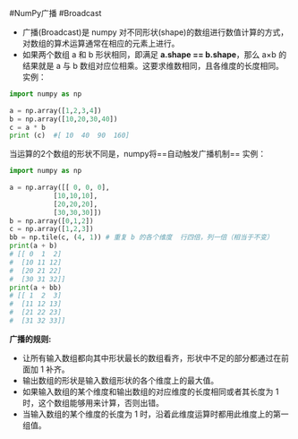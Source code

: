 #NumPy广播 #Broadcast
- 广播(Broadcast)是 numpy 对不同形状(shape)的数组进行数值计算的方式， 对数组的算术运算通常在相应的元素上进行。
- 如果两个数组 a 和 b 形状相同，即满足 **a.shape == b.shape**，那么 a×b 的结果就是 a 与 b 数组对应位相乘。这要求维数相同，且各维度的长度相同。
实例：
```python
import numpy as np 
 
a = np.array([1,2,3,4]) 
b = np.array([10,20,30,40]) 
c = a * b 
print (c)  #[ 10  40  90  160]
```

当运算的2个数组的形状不同是，numpy将==自动触发广播机制==
实例：
```python
import numpy as np 
 
a = np.array([[ 0, 0, 0],
           [10,10,10],
           [20,20,20],
           [30,30,30]])
b = np.array([0,1,2])
c = np.array([1,2,3])
bb = np.tile(c, (4, 1)) # 重复 b 的各个维度  行四倍，列一倍（相当于不变）
print(a + b)
# [[ 0  1  2]
#  [10 11 12]
#  [20 21 22]
#  [30 31 32]]
print(a + bb)
# [[ 1  2  3]
#  [11 12 13]
#  [21 22 23]
#  [31 32 33]]
```

**广播的规则:**
- 让所有输入数组都向其中形状最长的数组看齐，形状中不足的部分都通过在前面加 1 补齐。
- 输出数组的形状是输入数组形状的各个维度上的最大值。
- 如果输入数组的某个维度和输出数组的对应维度的长度相同或者其长度为 1 时，这个数组能够用来计算，否则出错。
- 当输入数组的某个维度的长度为 1 时，沿着此维度运算时都用此维度上的第一组值。